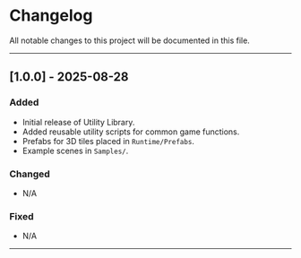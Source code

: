 # Changelog

All notable changes to this project will be documented in this file.



---

## [1.0.0] - 2025-08-28
### Added
- Initial release of Utility Library.
- Added reusable utility scripts for common game functions.
- Prefabs for 3D tiles placed in `Runtime/Prefabs`.
- Example scenes in `Samples/`.

### Changed
- N/A

### Fixed
- N/A

---

